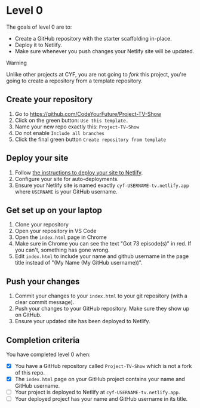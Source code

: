 # Level 0

The goals of level 0 are to:
* Create a GitHub repository with the starter scaffolding in-place.
* Deploy it to Netlify.
* Make sure whenever you push changes your Netlify site will be updated.

> [!WARNING]  
> Unlike other projects at CYF, you are not going to _fork_ this project, you're going to create a repository from a template repository.

## Create your repository

1. Go to https://github.com/CodeYourFuture/Project-TV-Show
2. Click on the green button: `Use this template.`
3. Name your new repo exactly this: `Project-TV-Show`
4. Do not enable `Include all branches`
5. Click the final green button `Create repository from template`

## Deploy your site

1. Follow [the instructions to deploy your site to Netlify](https://curriculum.codeyourfuture.io/guides/deployment-netlify/).
2. Configure your site for auto-deployments.
3. Ensure your Netlify site is named exactly `cyf-USERNAME-tv.netlify.app` where `USERNAME` is your GitHub username.

## Get set up on your laptop

1. Clone your repository
2. Open your repository in VS Code
3. Open the `index.html` page in Chrome
4. Make sure in Chrome you can see the text "Got 73 episode(s)" in red. If you can't, something has gone wrong.
5. Edit `index.html` to include your name and github username in the page title instead of "(My Name (My GitHub username))".

## Push your changes

1. Commit your changes to your `index.html` to your git repository (with a clear commit message).
2. Push your changes to your GitHub repository. Make sure they show up on GitHub.
3. Ensure your updated site has been deployed to Netlify.

## Completion criteria

You have completed level 0 when:
- [x] You have a GitHub repository called `Project-TV-Show` which is not a fork of this repo.
- [x] The `index.html` page on your GitHub project contains your name and GitHub username.
- [ ] Your project is deployed to Netlify at `cyf-USERNAME-tv.netlify.app`.
- [ ] Your deployed project has your name and GitHub username in its title.
